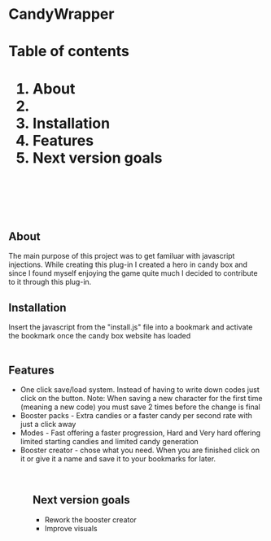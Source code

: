 CandyWrapper
============

<h1>Table of contents<h1>

<ol>
<li>About<li>
<li>Installation </li>
<li>Features</li>
<li>Next version goals</li>
</ol>
<br/><br/>
<h2>About</h2>
<p>The main purpose of this project was to get familuar with javascript injections. 
While creating this plug-in I created a hero in candy box and since I found myself enjoying the game quite much I decided
to contribute to it through this plug-in.
</p>
<h2>Installation</h2>
<p>Insert the javascript from the "install.js" file into a bookmark and activate the bookmark once the candy box website has loaded<br/>
<br/>
<h2>Features</h2>
<ul>
	<li>One click save/load system. Instead of having to write down codes just click on the button. Note: When saving a new character for the first time (meaning a new code) you must save 2 times before the change is final</li>
	<li>Booster packs - Extra candies or a faster candy per second rate with just a click away</li>
	<li>Modes - Fast offering a faster progression, Hard and Very hard offering limited starting candies and limited candy generation</li>
	<li>Booster creator - chose what you need. When you are finished click on it or give it a name and save it to your bookmarks for later.</li>
<ul>
<br/>
<h2>Next version goals</h2>
<ul>
<li>Rework the booster creator</li>
<li>Improve visuals</li>
</ul>
